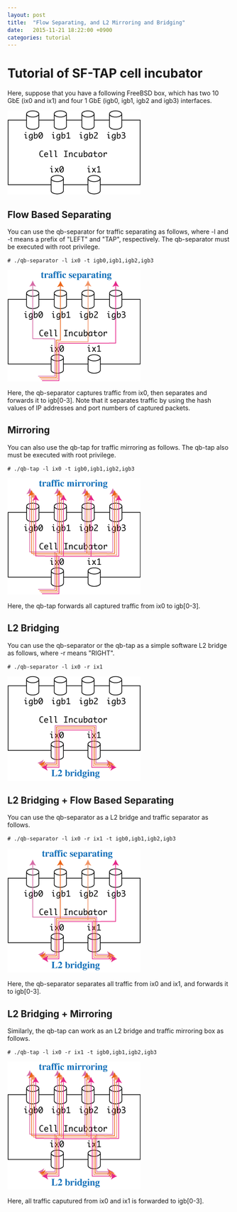 ```yaml
---
layout: post
title:  "Flow Separating, and L2 Mirroring and Bridging"
date:   2015-11-21 18:22:00 +0900
categories: tutorial
---
```


# Tutorial of SF-TAP cell incubator

Here, suppose that you have a following FreeBSD box, which has two 10 GbE (ix0 and ix1) and four 1 GbE (igb0, igb1, igb2 and igb3) interfaces.

![qb01 qb01](/assets/qb/qb01.png)

## Flow Based Separating

You can use the qb-separator for traffic separating as follows,
where -l and -t means a prefix of "LEFT" and "TAP", respectively.
The qb-separator must be executed with root privilege.

    # ./qb-separator -l ix0 -t igb0,igb1,igb2,igb3

![qb02 qb02](/assets/qb/qb02.png)

Here, the qb-separator captures traffic from ix0, then separates and forwards
it to igb[0-3].
Note that it separates traffic by using the hash values of
IP addresses and port numbers of captured packets.

## Mirroring

You can also use the qb-tap for traffic mirroring as follows.
The qb-tap also must be executed with root privilege.

    # ./qb-tap -l ix0 -t igb0,igb1,igb2,igb3

![qb03 qb03](/assets/qb/qb03.png)

Here, the qb-tap forwards all captured traffic from ix0 to igb[0-3].

## L2 Bridging

You can use the qb-separator or the qb-tap as a simple software L2 bridge
as follows, where -r means "RIGHT".

    # ./qb-separator -l ix0 -r ix1

![qb04 qb04](/assets/qb/qb04.png)

## L2 Bridging + Flow Based Separating

You can use the qb-separator as a L2 bridge and traffic separator as follows.

    # ./qb-separator -l ix0 -r ix1 -t igb0,igb1,igb2,igb3

![qb05 qb05](/assets/qb/qb05.png)

Here, the qb-separator separates all traffic from ix0 and ix1,
and forwards it to igb[0-3].

## L2 Bridging + Mirroring

Similarly, the qb-tap can work as an L2 bridge and traffic mirroring box as follows.

    # ./qb-tap -l ix0 -r ix1 -t igb0,igb1,igb2,igb3

![qb06 qb06](/assets/qb/qb06.png)

Here, all traffic caputured from ix0 and ix1 is forwarded to igb[0-3].
